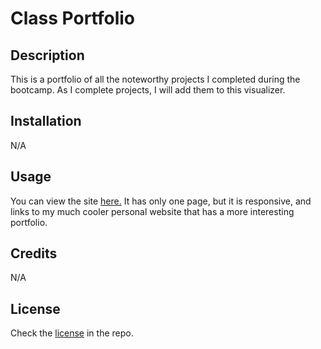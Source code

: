 # Class Portfolio

## Description

This is a portfolio of all the noteworthy projects I completed during the bootcamp. As I complete projects, I will add them to this visualizer.

## Installation

N/A

## Usage

You can view the site [here.](https://sprocketcreations.github.io/class-portfolio/) It has only one page, but it is responsive, and links to my much cooler personal website that has a more interesting portfolio.

## Credits

N/A

## License

Check the [license](Licence) in the repo.
